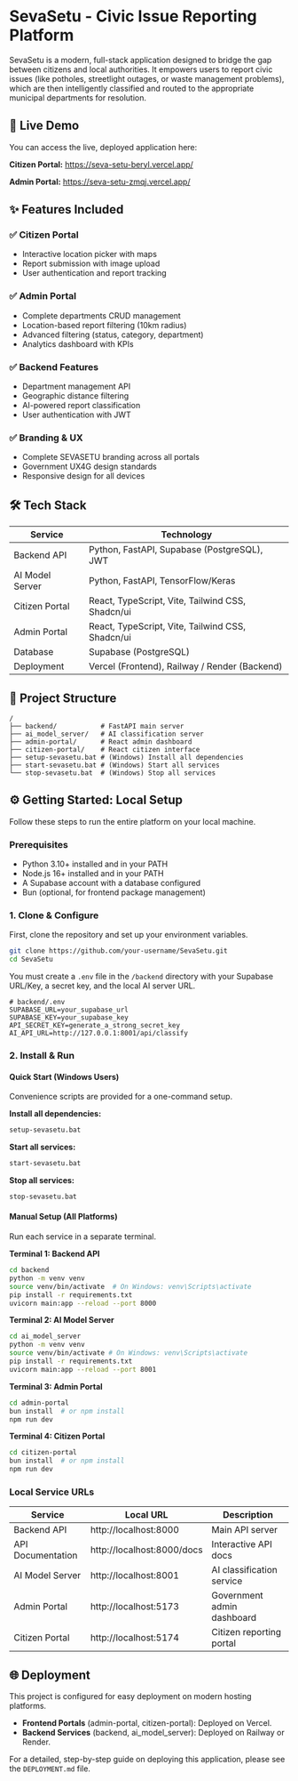 # SevaSetu - Civic Issue Reporting Platform

SevaSetu is a modern, full-stack application designed to bridge the gap between citizens and local authorities. It empowers users to report civic issues (like potholes, streetlight outages, or waste management problems), which are then intelligently classified and routed to the appropriate municipal departments for resolution.

## 🚀 Live Demo

You can access the live, deployed application here:

**Citizen Portal:** https://seva-setu-beryl.vercel.app/

**Admin Portal:** https://seva-setu-zmqj.vercel.app/

## ✨ Features Included

### ✅ Citizen Portal
- Interactive location picker with maps
- Report submission with image upload
- User authentication and report tracking

### ✅ Admin Portal
- Complete departments CRUD management
- Location-based report filtering (10km radius)
- Advanced filtering (status, category, department)
- Analytics dashboard with KPIs

### ✅ Backend Features
- Department management API
- Geographic distance filtering
- AI-powered report classification
- User authentication with JWT

### ✅ Branding & UX
- Complete SEVASETU branding across all portals
- Government UX4G design standards
- Responsive design for all devices

## 🛠️ Tech Stack

| Service | Technology |
|---------|------------|
| Backend API | Python, FastAPI, Supabase (PostgreSQL), JWT |
| AI Model Server | Python, FastAPI, TensorFlow/Keras |
| Citizen Portal | React, TypeScript, Vite, Tailwind CSS, Shadcn/ui |
| Admin Portal | React, TypeScript, Vite, Tailwind CSS, Shadcn/ui |
| Database | Supabase (PostgreSQL) |
| Deployment | Vercel (Frontend), Railway / Render (Backend) |

## 📂 Project Structure

```
/
├── backend/           # FastAPI main server
├── ai_model_server/   # AI classification server
├── admin-portal/      # React admin dashboard
├── citizen-portal/    # React citizen interface
├── setup-sevasetu.bat # (Windows) Install all dependencies
├── start-sevasetu.bat # (Windows) Start all services
└── stop-sevasetu.bat  # (Windows) Stop all services
```

## ⚙️ Getting Started: Local Setup

Follow these steps to run the entire platform on your local machine.

### Prerequisites

- Python 3.10+ installed and in your PATH
- Node.js 16+ installed and in your PATH
- A Supabase account with a database configured
- Bun (optional, for frontend package management)

### 1. Clone & Configure

First, clone the repository and set up your environment variables.

```bash
git clone https://github.com/your-username/SevaSetu.git
cd SevaSetu
```

You must create a `.env` file in the `/backend` directory with your Supabase URL/Key, a secret key, and the local AI server URL.

```env
# backend/.env
SUPABASE_URL=your_supabase_url
SUPABASE_KEY=your_supabase_key
API_SECRET_KEY=generate_a_strong_secret_key
AI_API_URL=http://127.0.0.1:8001/api/classify
```

### 2. Install & Run

#### Quick Start (Windows Users)

Convenience scripts are provided for a one-command setup.

**Install all dependencies:**
```bash
setup-sevasetu.bat
```

**Start all services:**
```bash
start-sevasetu.bat
```

**Stop all services:**
```bash
stop-sevasetu.bat
```

#### Manual Setup (All Platforms)

Run each service in a separate terminal.

**Terminal 1: Backend API**
```bash
cd backend
python -m venv venv
source venv/bin/activate  # On Windows: venv\Scripts\activate
pip install -r requirements.txt
uvicorn main:app --reload --port 8000
```

**Terminal 2: AI Model Server**
```bash
cd ai_model_server
python -m venv venv
source venv/bin/activate # On Windows: venv\Scripts\activate
pip install -r requirements.txt
uvicorn main:app --reload --port 8001
```

**Terminal 3: Admin Portal**
```bash
cd admin-portal
bun install  # or npm install
npm run dev
```

**Terminal 4: Citizen Portal**
```bash
cd citizen-portal
bun install  # or npm install
npm run dev
```

### Local Service URLs

| Service | Local URL | Description |
|---------|-----------|-------------|
| Backend API | http://localhost:8000 | Main API server |
| API Documentation | http://localhost:8000/docs | Interactive API docs |
| AI Model Server | http://localhost:8001 | AI classification service |
| Admin Portal | http://localhost:5173 | Government admin dashboard |
| Citizen Portal | http://localhost:5174 | Citizen reporting portal |

## 🌐 Deployment

This project is configured for easy deployment on modern hosting platforms.

- **Frontend Portals** (admin-portal, citizen-portal): Deployed on Vercel.
- **Backend Services** (backend, ai_model_server): Deployed on Railway or Render.

For a detailed, step-by-step guide on deploying this application, please see the `DEPLOYMENT.md` file.